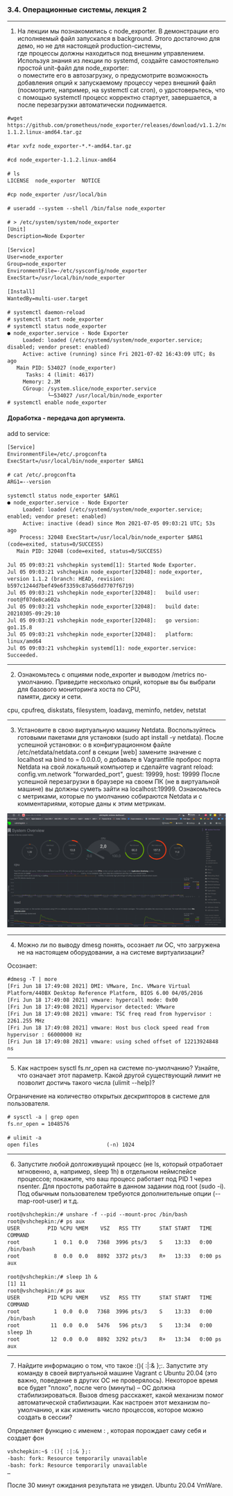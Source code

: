 ### 3.4. Операционные системы, лекция 2

---
1.	На лекции мы познакомились с node_exporter. В демонстрации его исполняемый файл запускался в background. Этого достаточно для демо, но не для настоящей production-системы,  
где процессы должны находиться под внешним управлением. Используя знания из лекции по systemd, создайте самостоятельно простой unit-файл для node_exporter:  
o	поместите его в автозагрузку, o	предусмотрите возможность добавления опций к запускаемому процессу через внешний файл (посмотрите, например, на systemctl cat cron),
o	удостоверьтесь, что с помощью systemctl процесс корректно стартует, завершается, а после перезагрузки автоматически поднимается.
```
#wget https://github.com/prometheus/node_exporter/releases/download/v1.1.2/node_exporter-1.1.2.linux-amd64.tar.gz

#tar xvfz node_exporter-*.*-amd64.tar.gz

#cd node_exporter-1.1.2.linux-amd64

# ls
LICENSE  node_exporter  NOTICE

#cp node_exporter /usr/local/bin

# useradd --system --shell /bin/false node_exporter

# > /etc/system/system/node_exporter
[Unit]
Description=Node Exporter

[Service]
User=node_exporter
Group=node_exporter
EnvironmentFile=-/etc/sysconfig/node_exporter
ExecStart=/usr/local/bin/node_exporter

[Install]
WantedBy=multi-user.target

# systemctl daemon-reload
# systemctl start node_exporter
# systemctl status node_exporter  
● node_exporter.service - Node Exporter
     Loaded: loaded (/etc/systemd/system/node_exporter.service; disabled; vendor preset: enabled)
     Active: active (running) since Fri 2021-07-02 16:43:09 UTC; 8s ago
   Main PID: 534027 (node_exporter)
      Tasks: 4 (limit: 4617)
     Memory: 2.3M
     CGroup: /system.slice/node_exporter.service
             └─534027 /usr/local/bin/node_exporter
# systemctl enable node_exporter
```

#### Доработка - передача доп аргумента.
add to service:
```
[Service]
EnvironmentFile=/etc/.progconfta
ExecStart=/usr/local/bin/node_exporter $ARG1

# cat /etc/.progconfta
ARG1=--version

systemctl status node_exporter $ARG1
● node_exporter.service - Node Exporter
     Loaded: loaded (/etc/systemd/system/node_exporter.service; enabled; vendor preset: enabled)
     Active: inactive (dead) since Mon 2021-07-05 09:03:21 UTC; 53s ago
    Process: 32048 ExecStart=/usr/local/bin/node_exporter $ARG1 (code=exited, status=0/SUCCESS)
   Main PID: 32048 (code=exited, status=0/SUCCESS)

Jul 05 09:03:21 vshchepkin systemd[1]: Started Node Exporter.
Jul 05 09:03:21 vshchepkin node_exporter[32048]: node_exporter, version 1.1.2 (branch: HEAD, revision: b597c1244d7bef49e6f3359c87a56dd7707f6719)
Jul 05 09:03:21 vshchepkin node_exporter[32048]:   build user:       root@f07de8ca602a
Jul 05 09:03:21 vshchepkin node_exporter[32048]:   build date:       20210305-09:29:10
Jul 05 09:03:21 vshchepkin node_exporter[32048]:   go version:       go1.15.8
Jul 05 09:03:21 vshchepkin node_exporter[32048]:   platform:         linux/amd64
Jul 05 09:03:21 vshchepkin systemd[1]: node_exporter.service: Succeeded.
```

----
2.	Ознакомьтесь с опциями node_exporter и выводом /metrics по-умолчанию. Приведите несколько опций, которые вы бы выбрали для базового мониторинга хоста по CPU,  
памяти, диску и сети.

cpu, cpufreq, diskstats, filesystem, loadavg, meminfo, netdev, netstat

---
3.	Установите в свою виртуальную машину Netdata. Воспользуйтесь готовыми пакетами для установки (sudo apt install -y netdata). После успешной установки:
o	в конфигурационном файле /etc/netdata/netdata.conf в секции [web] замените значение с localhost на bind to = 0.0.0.0,
o	добавьте в Vagrantfile проброс порта Netdata на свой локальный компьютер и сделайте vagrant reload:
config.vm.network "forwarded_port", guest: 19999, host: 19999
После успешной перезагрузки в браузере на своем ПК (не в виртуальной машине) вы должны суметь зайти на localhost:19999. Ознакомьтесь с метриками, которые по умолчанию
собираются Netdata и с комментариями, которые даны к этим метрикам.

![alt text](/net_data.png "Net_data Shchepkin")

---
4.	Можно ли по выводу dmesg понять, осознает ли ОС, что загружена не на настоящем оборудовании, а на системе виртуализации?

Осознает:
```
#dmesg -T | more
[Fri Jun 18 17:49:08 2021] DMI: VMware, Inc. VMware Virtual Platform/440BX Desktop Reference Platform, BIOS 6.00 04/05/2016
[Fri Jun 18 17:49:08 2021] vmware: hypercall mode: 0x00
[Fri Jun 18 17:49:08 2021] Hypervisor detected: VMware
[Fri Jun 18 17:49:08 2021] vmware: TSC freq read from hypervisor : 2261.255 MHz
[Fri Jun 18 17:49:08 2021] vmware: Host bus clock speed read from hypervisor : 66000000 Hz
[Fri Jun 18 17:49:08 2021] vmware: using sched offset of 12213924848 ns
```

---
5.	Как настроен sysctl fs.nr_open на системе по-умолчанию? Узнайте, что означает этот параметр. Какой другой существующий лимит не позволит достичь
такого числа (ulimit --help)?

Ограничение на количество открытых дескрипторов в системе для пользователя.
```
# sysctl -a | grep open
fs.nr_open = 1048576

# ulimit -a
open files                      (-n) 1024
```

---
6.	Запустите любой долгоживущий процесс (не ls, который отработает мгновенно, а, например, sleep 1h) в отдельном неймспейсе процессов; покажите, что ваш процесс
работает под PID 1 через nsenter. Для простоты работайте в данном задании под root (sudo -i). Под обычным пользователем требуются дополнительные опции (--map-root-user) и т.д.
```
root@vshchepkin:/# unshare -f --pid --mount-proc /bin/bash
root@vshchepkin:/# ps aux
USER         PID %CPU %MEM    VSZ   RSS TTY      STAT START   TIME COMMAND
root           1  0.1  0.0   7368  3996 pts/3    S    13:33   0:00 /bin/bash
root           8  0.0  0.0   8892  3372 pts/3    R+   13:33   0:00 ps aux

root@vshchepkin:/# sleep 1h &
[1] 11
root@vshchepkin:/# ps aux
USER         PID %CPU %MEM    VSZ   RSS TTY      STAT START   TIME COMMAND
root           1  0.0  0.0   7368  3996 pts/3    S    13:33   0:00 /bin/bash
root          11  0.0  0.0   5476   596 pts/3    S    13:34   0:00 sleep 1h
root          12  0.0  0.0   8892  3292 pts/3    R+   13:34   0:00 ps aux
```

---
7.	Найдите информацию о том, что такое :(){ :|:& };:. Запустите эту команду в своей виртуальной машине Vagrant с Ubuntu 20.04
(это важно, поведение в других ОС не проверялось). Некоторое время все будет "плохо", после чего (минуты) – ОС должна стабилизироваться. Вызов dmesg расскажет,
какой механизм помог автоматической стабилизации. Как настроен этот механизм по-умолчанию, и как изменить число процессов, которое можно создать в сессии?


Определяет функцию с именем : , которая порождает саму себя и создает фон
```
vshchepkin:~$ :(){ :|:& };:
-bash: fork: Resource temporarily unavailable
-bash: fork: Resource temporarily unavailable
…
```
После 30 минут ожидания результата не увидел. Ubuntu 20.04 VmWare.

